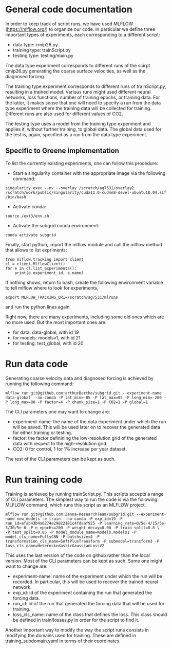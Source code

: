 # General code documentation

In order to keep track of script runs, we have used MLFLOW (https://mlflow.org/) to organize our code. In particular we define three important types
of experiments, each corresponding to a different script:

- data type: cmip26.py
- training type: trainScript.py
- testing type: testing/main.py

The data type experiment corresponds to different runs of the scirpt cmip26.py generating the coarse surface velocities, as well as the diagnosed forcing.

The training type experiment corresponds to different runs of trainScript.py, resulting in a trained model. Various runs might used different neural networks, loss
functions, number of training epochs, or training data. For the latter, it makes sense that one will need to specify a run from the data type experiment
where the training data will be collected for training. Different runs are also used for different values of CO2.

The testing type uses a model from the training type experiment and applies it, without further training, to global data. The global data used for the test
is, again, specified as a run from the data type experiment.

## Specific to Greene implementation

To list the currently existing experiments, one can follow this procedure:

- Start a singularity container with the appropriate image via the following command:
```
singularity exec --nv --overlay /scratch/ag7531/overlay2 /scratch/work/public/singularity/cuda11.0-cudnn8-devel-ubuntu18.04.sif /bin/bash
```
- Activate conda:
```
source /ext3/env.sh
```
- Activate the subgrid conda environment:
```
conda activate subgrid
```

Finally, start python, import the mlflow module and call the mlflow method that allows to list expriments:
```
from mlflow.tracking import client
cl = client.MlflowClient()
for e in cl.list_experiments():
    print(e.experiment_id, e.name)
```

If nothing shows, return to bash, create the following environment variable to tell mlflow where to look for experiments,
```
export MLFLOW_TRACKING_URI=/scratch/ag7531/mlruns
```

and run the python lines again.

Right now, there are many experiments, including some old ones which are no more used. But the most important ones are:
- for data: data-global, with id 19
- for models: modelsv1, with id 21
- for testing: test_global, with id 20

# Run data code

Generating coarse velocity data and diagnosed forcing is achieved by running the following command:

```
mlflow run git@github.com:arthurBarthe/subgrid.git --experiment-name data-global --no-conda -P lat_min=-85 -P lat_max=85 -P long_min=-280 -P long_max=80 -P factor=4 -P chunk_size=1 -P CO2=1 -P global=1
```

The CLI parameters one may want to change are:
- experiment-name: the name of the data experiment under which the run will be saved. This will be used later on to recover the generated data for
either training or testing. 
- factor: the factor definining the low-resolution grid of the generated data with respect to the high-resolution grid.
- CO2: 0 for control, 1 for 1% increase per year dataset.

The rest of the CLI parameters can be kept as such.

# Run training code

Training is achieved by running trainScript.py. This scripts accepts a range of CLI parameters. The simplest way to run the code is via the following MLFLOW command,
which runs this script as an MLFLOW project.

```
mlflow run git@github.com:Zanna-ResearchTeam/subgrid.git --experiment-name new_models -e train --no-conda -P exp_id=19 -P run_id=afab43b4a6274e29822181c4fdaaf925 -P learning_rate=0/5e-4/15/5e-5/30/5e-6 -P n_epochs=200 -P weight_decay=0.00 -P train_split=0.8 \
-P test_split=0.85 -P model_module_name=models.models1 -P model_cls_name=FullyCNN -P batchsize=4 -P transformation_cls_name=SoftPlusTransform -P submodel=transform3 -P loss_cls_name=HeteroskedasticGaussianLossV2
```

This uses the last version of the code on github rather than the local version. Most of the CLI parameters can be kept as such. Some one might want to change are:
- experiment-name: name of the experiment under which the run will be recorded. In particular, this will be used to recover the trained neural network.
- exp_id: id of the experiment containing the run that generated the forcing data. 
- run_id: id of the run that generated the forcing data that will be used for training.
- loss_cls_name: name of the class that defines the loss. This class should be defined in train/losses.py in order for the script to find it.

Another important way to modify the way the script runs consists in modifying the domains used for training. These are defined in training_subdomain.yaml in terms
of their coordinates.
